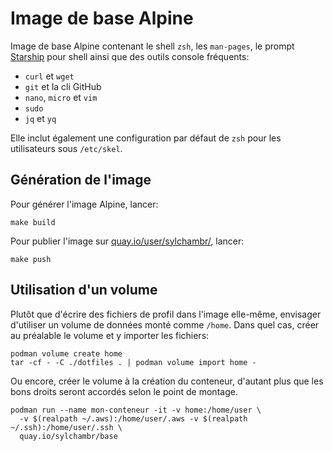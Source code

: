 # Image de base Alpine

Image de base Alpine contenant le shell `zsh`, les `man-pages`, le prompt [Starship](https://starship.rs) pour shell ainsi que des outils console fréquents:

* `curl` et `wget`
* `git` et la cli GitHub
* `nano`, `micro` et `vim`
* `sudo`
* `jq` et `yq`

Elle inclut également une configuration par défaut de `zsh` pour les utilisateurs sous `/etc/skel`.

## Génération de l'image

Pour générer l'image Alpine, lancer:

```shell
make build
```

Pour publier l'image sur [quay.io/user/sylchambr/](https://quay.io/user/sylchambr/), lancer:

```shell
make push
```

## Utilisation d'un volume

Plutôt que d'écrire des fichiers de profil dans l'image elle-même, envisager d'utiliser un volume de données monté comme `/home`. Dans quel cas, créer au préalable le volume et y importer les fichiers:

```shell
podman volume create home
tar -cf - -C ./dotfiles . | podman volume import home -

```

Ou encore, créer le volume à la création du conteneur, d'autant plus que les bons droits seront accordés selon le point de montage.

```shell
podman run --name mon-conteneur -it -v home:/home/user \
  -v $(realpath ~/.aws):/home/user/.aws -v $(realpath ~/.ssh):/home/user/.ssh \
  quay.io/sylchambr/base
```
